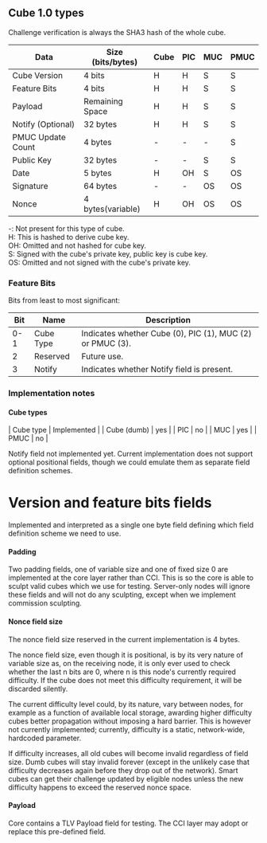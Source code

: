 ## Cube 1.0 types
Challenge verification is always the SHA3 hash of the whole cube.

| Data               | Size (bits/bytes) | Cube | PIC | MUC | PMUC |
|--------------------|-------------------|------|-----|-----|------|
| Cube Version       | 4 bits            | H    | H   | S   | S    |
| Feature Bits       | 4 bits            | H    | H   | S   | S    |
| Payload            | Remaining Space   | H    | H   | S   | S    |
| Notify (Optional)  | 32 bytes          | H    | H   | S   | S    |
| PMUC Update Count  | 4 bytes           | -    | -   | -   | S    |
| Public Key         | 32 bytes          | -    | -   | S   | S    |
| Date               | 5 bytes           | H    | OH  | S   | OS   |
| Signature          | 64 bytes          | -    | -   | OS  | OS   |
| Nonce              | 4 bytes(variable) | H    | OH  | OS  | OS   |

-: Not present for this type of cube.<br>
H: This is hashed to derive cube key.<br>
OH: Omitted and not hashed for cube key.<br>
S: Signed with the cube's private key, public key is cube key.<br>
OS: Omitted and not signed with the cube's private key.

### Feature Bits
Bits from least to most significant:

| Bit | Name      | Description |
|-----|-----------|------------------------------------------------------------|
| 0-1 | Cube Type | Indicates whether Cube (0), PIC (1), MUC (2) or PMUC (3).  |
| 2   | Reserved  | Future use.                                                |
| 3   | Notify    | Indicates whether Notify field is present.                 |

### Implementation notes
#### Cube types
| Cube type   | Implemented |
| Cube (dumb) | yes         |
| PIC         | no          |
| MUC         | yes         |
| PMUC        | no          |

Notify field not implemented yet.
Current implementation does not support optional positional fields, though we
could emulate them as separate field definition schemes.

# Version and feature bits fields
Implemented and interpreted as a single one byte field defining which field
definition scheme we need to use.

#### Padding
Two padding fields, one of variable size and one of fixed size 0 are implemented
at the core layer rather than CCI. This is so the core is able to sculpt valid
cubes which we use for testing. Server-only nodes will ignore these fields and
will not do any sculpting, except when we implement commission sculpting.

#### Nonce field size
The nonce field size reserved in the current implementation is 4 bytes.

The nonce field size, even though it is positional, is by its very nature of
variable size as, on the receiving node, it is only ever used to check whether
the last n bits are 0, where n is this node's currently required difficulty. If
the cube does not meet this difficulty requirement, it will be discarded
silently.

The current difficulty level could, by its nature, vary between nodes, for
example as a function of available local storage, awarding higher difficulty
cubes better propagation without imposing a hard barrier.
This is however not currently implemented;
currently, difficulty is a static, network-wide, hardcoded parameter.

If difficulty increases, all old cubes will become invalid regardless of field
size. Dumb cubes will stay invalid forever (except in the unlikely case that
difficulty decreases again before they drop out of the network). Smart cubes can
get their challenge updated by eligible nodes unless the new difficulty happens
to exceed the reserved nonce space.

#### Payload
Core contains a TLV Payload field for testing. The CCI layer may adopt or
replace this pre-defined field.